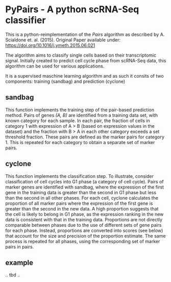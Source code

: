 # PyPairs - A python scRNA-Seq classifier

This is a python-reimplementation of the _Pairs_ algorithm as described by A. Scialdone et. al. (2015).
Original Paper available under: https://doi.org/10.1016/j.ymeth.2015.06.021

The algorithm aims to classify single cells based on their transcriptomic signal. Initially created to predict cell
cycle phase from scRNA-Seq data, this algorithm can be used for various applications.

It is a supervised maschine learning algorithm and as such it consits of two components: 
training (sandbag) and prediction (cyclone)

## sandbag


This function implements the training step of the pair-based prediction method. Pairs of genes _(A, B)_ are identified 
from a training data set, with known category for each sample. In each pair, the fraction of cells in category 1
with expression of A > B (based on expression values in the dataset) and the fraction with B > A in each other category 
exceeds a set threshold fraction. These pairs are defined as the marker pairs for category 1. This is repeated for each 
category to obtain a separate set of marker pairs.

## cyclone

This function implements the classification step. To illustrate, consider classification of cell cycles into G1 phase (a 
category of cell cycle). Pairs of marker genes are identified with sandbag, where the expression of the first gene in 
the training data is greater than the second in G1 phase but less than the second in all other phases. 
For each cell, cyclone calculates the proportion of all marker pairs where the expression of the first gene is greater 
than the second in the new data. A high proportion suggests that the cell is likely to belong in G1 phase, as the 
expression ranking in the new data is consistent with that in the training data. Proportions are not directly comparable
between phases due to the use of different sets of gene pairs for each phase. Instead, proportions are converted into 
scores (see below) that account for the size and precision of the proportion estimate. The same process is repeated for 
all phases, using the corresponding set of marker pairs in pairs. 

## example

.. tbd ..